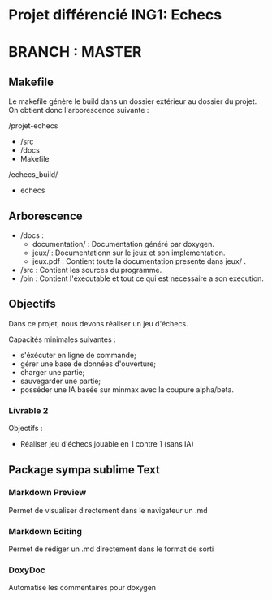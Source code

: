 # Projet différencié ING1: Echecs

# BRANCH : MASTER

## Makefile

Le makefile génère le build dans un dossier extérieur au dossier du projet.
On obtient donc l'arborescence suivante : 

/projet-echecs 

* /src
* /docs
* Makefile

/echecs_build/

* echecs

## Arborescence

* /docs :
    * documentation/ : Documentation généré par doxygen.
    * jeux/ : Documentationn sur le jeux et son implémentation.
    * jeux.pdf : Contient toute la documentation presente dans jeux/ .
* /src : Contient les sources du programme.
* /bin : Contient l'éxecutable et tout ce qui est necessaire a son execution.

## Objectifs

Dans ce projet, nous devons réaliser un jeu d'échecs. 

Capacités minimales suivantes : 

* s'éxécuter en ligne de commande;
* gérer une base de données d'ouverture;
* charger une partie;
* sauvegarder une partie;
* posséder une IA basée sur minmax avec la coupure alpha/beta.

### Livrable 2

Objectifs : 

* Réaliser jeu d'échecs jouable en 1 contre 1 (sans IA)


## Package sympa sublime Text

### Markdown Preview

Permet de visualiser directement dans le navigateur un .md

### Markdown Editing

Permet de rédiger un .md directement dans le format de sorti

### DoxyDoc

Automatise les commentaires pour doxygen
